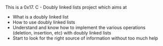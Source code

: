 This is a 0x17. C - Doubly linked lists project which aims at 
 - What is a doubly linked list
 - How to use doubly linked lists
 - Understand and know how to implement the various operations (deletion, insertion, etc) with doubly linked lists
 - Start to look for the right source of information without too much help
